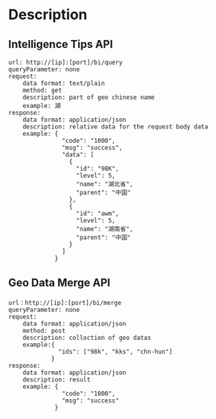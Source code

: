 # Description

## Intelligence Tips API
    url: http://[ip]:[port]/bi/query
    queryParameter: none
    request: 
        data format: text/plain
        method: get
        description: part of geo chinese name
        example: 湖
    response:
        data format: application/json
        description: relative data for the request body data
        example: {
                   "code": "1000",
                   "msg": "success",
                   "data": [
                     {
                       "id": "98K",
                       "level": 5,
                       "name": "湖北省",
                       "parent": "中国"
                     },
                     {
                       "id": "awm",
                       "level": 5,
                       "name": "湖南省",
                       "parent": "中国"
                     }
                   ]
                 }
                 
## Geo Data Merge API             
    url：http://[ip]:[port]/bi/merge
    queryParameter: none
    request:
        data format: application/json
        method: post
        description: colloction of geo datas
        example:{
                  "ids": ["98k", "kks", "chn-hun"]
                }
    response:
        data format: application/json
        description: result
        example: {
                   "code": "1000",
                   "msg": "success"
                 }